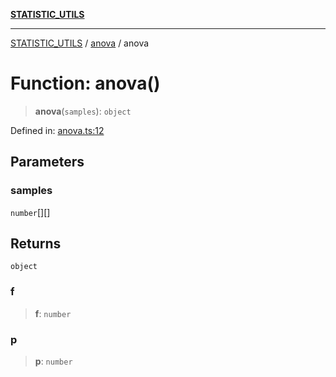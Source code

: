[**STATISTIC_UTILS**](../../README.md)

***

[STATISTIC_UTILS](../../README.md) / [anova](../README.md) / anova

# Function: anova()

> **anova**(`samples`): `object`

Defined in: [anova.ts:12](https://github.com/dailker/everyutil/blob/7c30ec40bbb398255a9be572db0a537e8bcb9c11/src/statistic/anova.ts#L12)

## Parameters

### samples

`number`[][]

## Returns

`object`

### f

> **f**: `number`

### p

> **p**: `number`

